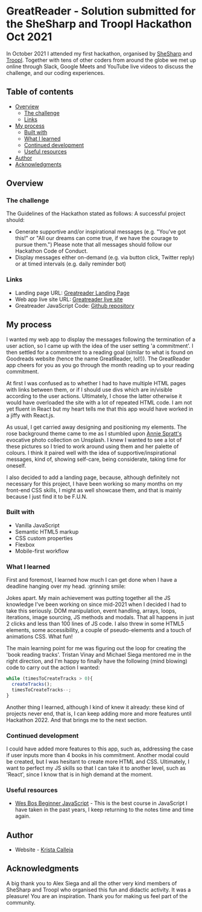 # GreatReader - Solution submitted for the SheSharp and Troopl Hackathon Oct 2021

In October 2021 I attended my first hackathon, organised by [SheSharp](https://www.shesharp.co/) and [Troopl](https://troopl.com/). Together with tens of other coders from around the globe we met up online through Slack, Google Meets and YouTube live videos to discuss the challenge, and our coding experiences.  

## Table of contents

- [Overview](#overview)
  - [The challenge](#the-challenge)
  - [Links](#links)
- [My process](#my-process)
  - [Built with](#built-with)
  - [What I learned](#what-i-learned)
  - [Continued development](#continued-development)
  - [Useful resources](#useful-resources)
- [Author](#author)
- [Acknowledgments](#acknowledgments)


## Overview

### The challenge

The Guidelines of the Hackathon stated as follows:
A successful project should:
- Generate supportive and/or inspirational messages (e.g. "You've got this!" or "All our dreams can come true, if we have the courage to pursue them.") Please note that all messages should follow our Hackathon Code of Conduct.
- Display messages either on-demand (e.g. via button click, Twitter reply) or at timed intervals (e.g. daily reminder bot)

### Links

- Landing page URL: [Greatreader Landing Page](https://kristacalleja.io/hackathon-2021-web-app-landing-page)
- Web app live site URL: [Greatreader live site](https://kristacalleja.github.io/hackathon-2021-reading-quote-generator/)
- Greatreader JavaScript Code: [Github repository](https://github.com/KristaCalleja/hackathon-2021-reading-quote-generator/blob/master/index.js)

## My process

I wanted my web app to display the messages following the termination of a user action, so I came up with the idea of the user setting 'a commitment'. I then settled for a commitment to a reading goal (similar to what is found on Goodreads website (hence the name GreatReader, lol!)). The GreatReader app cheers for you as you go through the month reading up to your reading commitment. 

At first I was confused as to whether I had to have multiple HTML pages with links between them, or if I should use divs which are in/visible according to the user actions. Ultimately, I chose the latter otherwise it would have overloaded the site with a lot of repeated HTML code. I am not yet fluent in React but my heart tells me that this app would have worked in a jiffy with React.js.

As usual, I get carried away designing and positioning my elements. The rose background theme came to me as I stumbled upon [Annie Spratt's](https://unsplash.com/@anniespratt) evocative photo collection on Unsplash. I knew I wanted to see a lot of these pictures so I tried to work around using them and her palette of colours. I think it paired well with the idea of supportive/inspirational messages, kind of, showing self-care, being considerate, taking time for oneself.

I also decided to add a landing page, because, although definitely not necessary for this project, I have been working so many months on my front-end CSS skills, I might as well showcase them, and that is mainly because I just find it to be F.U.N.

### Built with

- Vanilla JavaScript
- Semantic HTML5 markup
- CSS custom properties
- Flexbox
- Mobile-first workflow

### What I learned

First and foremost, I learned how much I can get done when I have a deadline hanging over my head. :grinning smile:

Jokes apart. My main achievement was putting together all the JS knowledge I've been working on since mid-2021 when I decided I had to take this seriously. DOM manipulation, event handling, arrays, loops, iterations, image sourcing, JS methods and modals. That all happens in just 2 clicks and less than 100 lines of JS code. I also threw in some HTML5 elements, some accessibility, a couple of pseudo-elements and a touch of animations CSS. What fun! 

The main learning point for me was figuring out the loop for creating the 'book reading tracks'. Tristan Vinay and Michael Siega mentored me in the right direction, and I'm happy to finally have the following (mind blowing) code to carry out the action I wanted: 

```js
while (timesToCreateTracks > 0){
  createTracks();
  timesToCreateTracks--;
}
```

Another thing I learned, although I kind of knew it already: these kind of projects never end, that is, I can keep adding more and more features until Hackathon 2022. And that brings me to the next section.

### Continued development

I could have added more features to this app, such as, addressing the case if user inputs more than 4 books in his commitment. Another modal could be created, but I was hesitant to create more HTML and CSS. Ultimately, I want to perfect my JS skills so that I can take it to another level, such as 'React', since I know that is in high demand at the moment. 

### Useful resources

- [Wes Bos Beginner JavaScript](https://wesbos.com/javascript/) - This is the best course in JavaScript I have taken in the past years, I keep returning to the notes time and time again. 

## Author

- Website - [Krista Calleja](https://kristacalleja.github.io/)

## Acknowledgments

A big thank you to Alex Siega and all the other very kind members of SheSharp and Troopl who organised this fun and didactic activity. It was a pleasure! You are an inspiration. Thank you for making us feel part of the community.